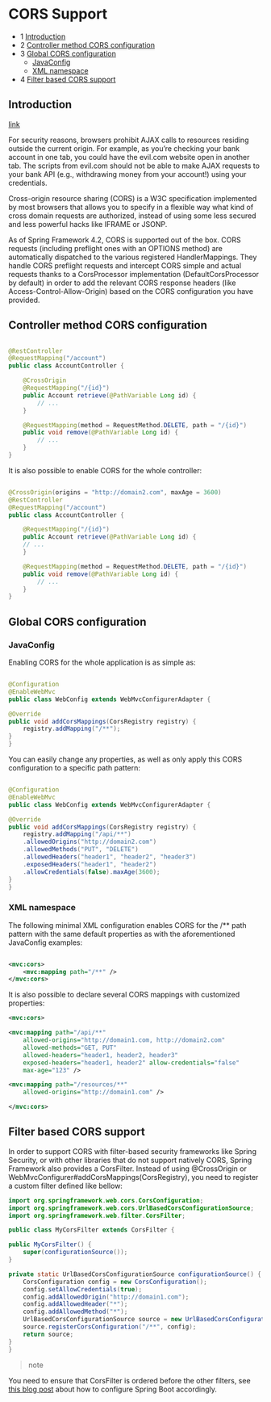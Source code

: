 # CORS Support

- 1 [Introduction](#introduction)
- 2 [Controller method CORS configuration](#controller-method-cors-configuration)
- 3 [Global CORS configuration](#global-cors-configuration)
    - [JavaConfig](#javaconfig)
    - [XML namespace](#xml-namespace)
- 4 [Filter based CORS support](#filter-based-cors-support)

## Introduction

[link](https://docs.spring.io/spring/docs/4.3.x/spring-framework-reference/htmlsingle/#cors)

For security reasons, browsers prohibit AJAX calls to resources residing outside the current origin. For example, as you’re checking your bank account in one tab, you could have the evil.com website open in another tab. The scripts from evil.com should not be able to make AJAX requests to your bank API (e.g., withdrawing money from your account!) using your credentials.

Cross-origin resource sharing (CORS) is a W3C specification implemented by most browsers that allows you to specify in a flexible way what kind of cross domain requests are authorized, instead of using some less secured and less powerful hacks like IFRAME or JSONP.

As of Spring Framework 4.2, CORS is supported out of the box. CORS requests (including preflight ones with an OPTIONS method) are automatically dispatched to the various registered HandlerMappings. They handle CORS preflight requests and intercept CORS simple and actual requests thanks to a CorsProcessor implementation (DefaultCorsProcessor by default) in order to add the relevant CORS response headers (like Access-Control-Allow-Origin) based on the CORS configuration you have provided.

## Controller method CORS configuration

```java

@RestController
@RequestMapping("/account")
public class AccountController {

    @CrossOrigin
    @RequestMapping("/{id}")
    public Account retrieve(@PathVariable Long id) {
        // ...
    }

    @RequestMapping(method = RequestMethod.DELETE, path = "/{id}")
    public void remove(@PathVariable Long id) {
        // ...
    }
}

```

It is also possible to enable CORS for the whole controller:

```java

@CrossOrigin(origins = "http://domain2.com", maxAge = 3600)
@RestController
@RequestMapping("/account")
public class AccountController {

    @RequestMapping("/{id}")
    public Account retrieve(@PathVariable Long id) {
    // ...
    }

    @RequestMapping(method = RequestMethod.DELETE, path = "/{id}")
    public void remove(@PathVariable Long id) {
        // ...
    }
}

```

## Global CORS configuration

### JavaConfig

Enabling CORS for the whole application is as simple as:

```java

@Configuration
@EnableWebMvc
public class WebConfig extends WebMvcConfigurerAdapter {

@Override
public void addCorsMappings(CorsRegistry registry) {
    registry.addMapping("/**");
}
}

```

You can easily change any properties, as well as only apply this CORS configuration to a specific path pattern:

```java

@Configuration
@EnableWebMvc
public class WebConfig extends WebMvcConfigurerAdapter {

@Override
public void addCorsMappings(CorsRegistry registry) {
    registry.addMapping("/api/**")
    .allowedOrigins("http://domain2.com")
    .allowedMethods("PUT", "DELETE")
    .allowedHeaders("header1", "header2", "header3")
    .exposedHeaders("header1", "header2")
    .allowCredentials(false).maxAge(3600);
}
}

```

### XML namespace

The following minimal XML configuration enables CORS for the /** path pattern with the same default properties as with the aforementioned JavaConfig examples:

```xml

<mvc:cors>
    <mvc:mapping path="/**" />
</mvc:cors>
```

It is also possible to declare several CORS mappings with customized properties:

```xml
<mvc:cors>

<mvc:mapping path="/api/**"
    allowed-origins="http://domain1.com, http://domain2.com"
    allowed-methods="GET, PUT"
    allowed-headers="header1, header2, header3"
    exposed-headers="header1, header2" allow-credentials="false"
    max-age="123" />

<mvc:mapping path="/resources/**"
    allowed-origins="http://domain1.com" />

</mvc:cors>
```

## Filter based CORS support

In order to support CORS with filter-based security frameworks like Spring Security, or with other libraries that do not support natively CORS, Spring Framework also provides a CorsFilter. Instead of using @CrossOrigin or WebMvcConfigurer#addCorsMappings(CorsRegistry), you need to register a custom filter defined like bellow:

```java
import org.springframework.web.cors.CorsConfiguration;
import org.springframework.web.cors.UrlBasedCorsConfigurationSource;
import org.springframework.web.filter.CorsFilter;

public class MyCorsFilter extends CorsFilter {

public MyCorsFilter() {
    super(configurationSource());
}

private static UrlBasedCorsConfigurationSource configurationSource() {
    CorsConfiguration config = new CorsConfiguration();
    config.setAllowCredentials(true);
    config.addAllowedOrigin("http://domain1.com");
    config.addAllowedHeader("*");
    config.addAllowedMethod("*");
    UrlBasedCorsConfigurationSource source = new UrlBasedCorsConfigurationSource();
    source.registerCorsConfiguration("/**", config);
    return source;
}
}
```

>note

You need to ensure that CorsFilter is ordered before the other filters, see [this blog post](https://spring.io/blog/2015/06/08/cors-support-in-spring-framework#filter-based-cors-support) about how to configure Spring Boot accordingly.